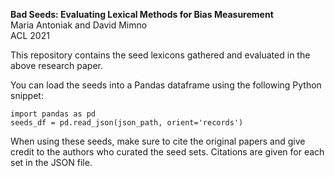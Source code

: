 **Bad Seeds: Evaluating Lexical Methods for Bias Measurement**  
Maria Antoniak and David Mimno  
ACL 2021

This repository contains the seed lexicons gathered and evaluated in the above research paper.

You can load the seeds into a Pandas dataframe using the following Python snippet:

```
import pandas as pd
seeds_df = pd.read_json(json_path, orient='records')
```

When using these seeds, make sure to cite the original papers and give credit to the authors who curated the seed sets. Citations are given for each set in the JSON file.
